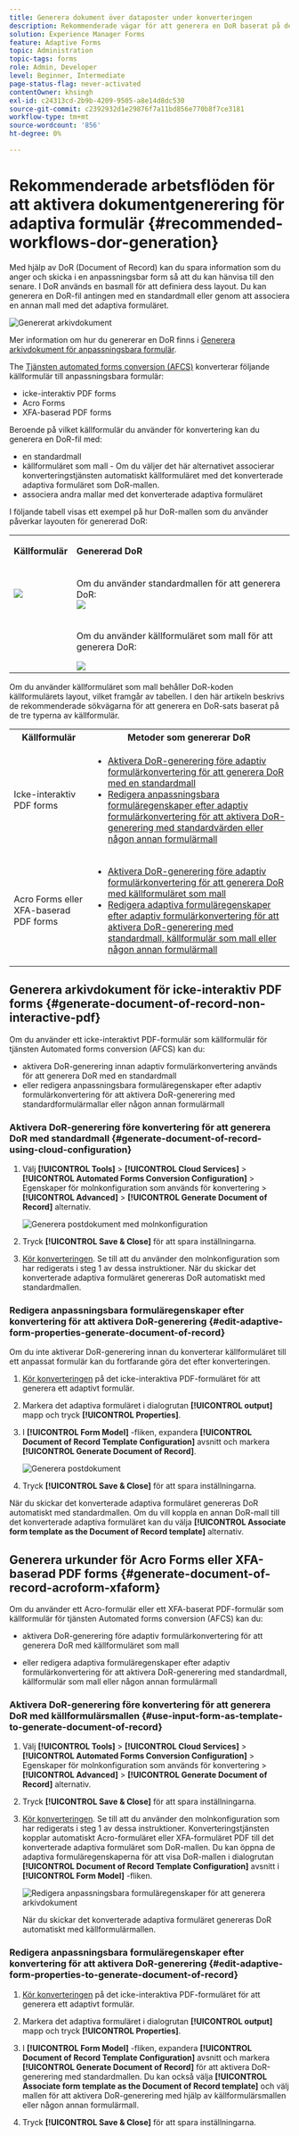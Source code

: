 ```yaml
---
title: Generera dokument över dataposter under konverteringen
description: Rekommenderade vägar för att generera en DoR baserat på den typ av källformulär som används för konvertering.
solution: Experience Manager Forms
feature: Adaptive Forms
topic: Administration
topic-tags: forms
role: Admin, Developer
level: Beginner, Intermediate
page-status-flag: never-activated
contentOwner: khsingh
exl-id: c24313cd-2b9b-4209-9505-a8e14d8dc530
source-git-commit: c2392932d1e29876f7a11bd856e770b8f7ce3181
workflow-type: tm+mt
source-wordcount: '856'
ht-degree: 0%

---
```


# Rekommenderade arbetsflöden för att aktivera dokumentgenerering för adaptiva formulär {#recommended-workflows-dor-generation}

Med hjälp av DoR (Document of Record) kan du spara information som du anger och skicka i en anpassningsbar form så att du kan hänvisa till den senare.
I DoR används en basmall för att definiera dess layout. Du kan generera en DoR-fil antingen med en standardmall eller genom att associera en annan mall med det adaptiva formuläret.

![Genererat arkivdokument](assets/document_of_record.gif)

Mer information om hur du genererar en DoR finns i [Generera arkivdokument för anpassningsbara formulär](https://helpx.adobe.com/experience-manager/6-5/forms/using/generate-document-of-record-for-non-xfa-based-adaptive-forms.html).

The [Tjänsten automated forms conversion (AFCS)](/help/using/introduction.md) konverterar följande källformulär till anpassningsbara formulär:

* icke-interaktiv PDF forms
* Acro Forms
* XFA-baserad PDF forms

Beroende på vilket källformulär du använder för konvertering kan du generera en DoR-fil med:

* en standardmall
* källformuläret som mall - Om du väljer det här alternativet associerar konverteringstjänsten automatiskt källformuläret med det konverterade adaptiva formuläret som DoR-mallen.
* associera andra mallar med det konverterade adaptiva formuläret

I följande tabell visas ett exempel på hur DoR-mallen som du använder påverkar layouten för genererad DoR:

<table> 
 <tbody>
 <tr>
  <td><p><strong>Källformulär</strong></p></td>
  <td><p><strong>Genererad DoR</strong></p></td> 
   </tr>
  <tr>
   <td><img src="assets/source_xdp_updated.png"/></td>
   <td><p>Om du använder standardmallen för att generera DoR:</br><img src="assets/source_form_default_updated.png"/></td>
   </tr>
   <tr>
   <td></td>
   <td><p>Om du använder källformuläret som mall för att generera DoR:</br></p><img src="assets/source_form_dor_updated.png"/></td>
   </tr>
  </tbody>
</table>

Om du använder källformuläret som mall behåller DoR-koden källformulärets layout, vilket framgår av tabellen.
I den här artikeln beskrivs de rekommenderade sökvägarna för att generera en DoR-sats baserat på de tre typerna av källformulär.

<table> 
 <tbody> 
  <tr> 
   <th><strong>Källformulär</strong></th> 
   <th><strong>Metoder som genererar DoR</strong></th> 
  </tr> 
  <tr> 
   <td><p>Icke-interaktiv PDF forms</p></td> 
   <td> 
    <ul> 
     <li><a href="#generate-document-of-record-using-cloud-configuration">Aktivera DoR-generering före adaptiv formulärkonvertering för att generera DoR med en standardmall</a></li> 
     <li><a href="#edit-adaptive-form-properties-generate-document-of-record">Redigera anpassningsbara formuläregenskaper efter adaptiv formulärkonvertering för att aktivera DoR-generering med standardvärden eller någon annan formulärmall</a></li> 
    </ul> </td> 
  </tr>
  <tr> 
   <td><p>Acro Forms eller XFA-baserad PDF forms</p></td> 
   <td> 
    <ul> 
     <li><a href="#use-input-form-as-template-to-generate-document-of-record">Aktivera DoR-generering före adaptiv formulärkonvertering för att generera DoR med källformuläret som mall</a></li> 
     <li><a href="#edit-adaptive-form-properties-to-generate-document-of-record">Redigera adaptiva formuläregenskaper efter adaptiv formulärkonvertering för att aktivera DoR-generering med standardmall, källformulär som mall eller någon annan formulärmall</a></li> 
    </ul> </td> 
  </tr>    
 </tbody> 
</table>

## Generera arkivdokument för icke-interaktiv PDF forms {#generate-document-of-record-non-interactive-pdf}

Om du använder ett icke-interaktivt PDF-formulär som källformulär för tjänsten Automated forms conversion (AFCS) kan du:

* aktivera DoR-generering innan adaptiv formulärkonvertering används för att generera DoR med en standardmall
* eller redigera anpassningsbara formuläregenskaper efter adaptiv formulärkonvertering för att aktivera DoR-generering med standardformulärmallar eller någon annan formulärmall

### Aktivera DoR-generering före konvertering för att generera DoR med standardmall {#generate-document-of-record-using-cloud-configuration}

1. Välj **[!UICONTROL Tools]** > **[!UICONTROL Cloud Services]** > **[!UICONTROL Automated Forms Conversion Configuration]** > Egenskaper för molnkonfiguration som används för konvertering > **[!UICONTROL Advanced]** > **[!UICONTROL Generate Document of Record]** alternativ.

   ![Generera postdokument med molnkonfiguration](assets/generate_dor_cloud_config.gif)

1. Tryck **[!UICONTROL Save & Close]** för att spara inställningarna.

1. [Kör konverteringen](/help/using/convert-existing-forms-to-adaptive-forms.md). Se till att du använder den molnkonfiguration som har redigerats i steg 1 av dessa instruktioner.
När du skickar det konverterade adaptiva formuläret genereras DoR automatiskt med standardmallen.

### Redigera anpassningsbara formuläregenskaper efter konvertering för att aktivera DoR-generering {#edit-adaptive-form-properties-generate-document-of-record}

Om du inte aktiverar DoR-generering innan du konverterar källformuläret till ett anpassat formulär kan du fortfarande göra det efter konverteringen.

1. [Kör konverteringen](/help/using/convert-existing-forms-to-adaptive-forms.md) på det icke-interaktiva PDF-formuläret för att generera ett adaptivt formulär.

1. Markera det adaptiva formuläret i dialogrutan **[!UICONTROL output]** mapp och tryck **[!UICONTROL Properties]**.

1. I **[!UICONTROL Form Model]** -fliken, expandera **[!UICONTROL Document of Record Template Configuration]** avsnitt och markera **[!UICONTROL Generate Document of Record]**.

   ![Generera postdokument](assets/generate_dor_af_properties.png)

1. Tryck **[!UICONTROL Save & Close]** för att spara inställningarna.

När du skickar det konverterade adaptiva formuläret genereras DoR automatiskt med standardmallen. Om du vill koppla en annan DoR-mall till det konverterade adaptiva formuläret kan du välja **[!UICONTROL Associate form template as the Document of Record template]** alternativ.

## Generera urkunder för Acro Forms eller XFA-baserad PDF forms {#generate-document-of-record-acroform-xfaform}

Om du använder ett Acro-formulär eller ett XFA-baserat PDF-formulär som källformulär för tjänsten Automated forms conversion (AFCS) kan du:

* aktivera DoR-generering före adaptiv formulärkonvertering för att generera DoR med källformuläret som mall

* eller redigera adaptiva formuläregenskaper efter adaptiv formulärkonvertering för att aktivera DoR-generering med standardmall, källformulär som mall eller någon annan formulärmall

### Aktivera DoR-generering före konvertering för att generera DoR med källformulärsmallen {#use-input-form-as-template-to-generate-document-of-record}

1. Välj **[!UICONTROL Tools]** > **[!UICONTROL Cloud Services]** > **[!UICONTROL Automated Forms Conversion Configuration]** > Egenskaper för molnkonfiguration som används för konvertering > **[!UICONTROL Advanced]** > **[!UICONTROL Generate Document of Record]** alternativ.

1. Tryck **[!UICONTROL Save & Close]** för att spara inställningarna.

1. [Kör konverteringen](/help/using/convert-existing-forms-to-adaptive-forms.md). Se till att du använder den molnkonfiguration som har redigerats i steg 1 av dessa instruktioner.
Konverteringstjänsten kopplar automatiskt Acro-formuläret eller XFA-formuläret PDF till det konverterade adaptiva formuläret som DoR-mallen.
Du kan öppna de adaptiva formuläregenskaperna för att visa DoR-mallen i dialogrutan **[!UICONTROL Document of Record Template Configuration]** avsnitt i **[!UICONTROL Form Model]** -fliken.

   ![Redigera anpassningsbara formuläregenskaper för att generera arkivdokument](assets/generate_dor_af_properties_xdp_acro.png)

   När du skickar det konverterade adaptiva formuläret genereras DoR automatiskt med källformulärmallen.

### Redigera anpassningsbara formuläregenskaper efter konvertering för att aktivera DoR-generering {#edit-adaptive-form-properties-to-generate-document-of-record}

1. [Kör konverteringen](/help/using/convert-existing-forms-to-adaptive-forms.md) på det icke-interaktiva PDF-formuläret för att generera ett adaptivt formulär.

1. Markera det adaptiva formuläret i dialogrutan **[!UICONTROL output]** mapp och tryck **[!UICONTROL Properties]**.

1. I **[!UICONTROL Form Model]** -fliken, expandera **[!UICONTROL Document of Record Template Configuration]** avsnitt och markera **[!UICONTROL Generate Document of Record]** för att aktivera DoR-generering med standardmallen.
Du kan också välja **[!UICONTROL Associate form template as the Document of Record template]** och välj mallen för att aktivera DoR-generering med hjälp av källformulärsmallen eller någon annan formulärmall.

1. Tryck **[!UICONTROL Save & Close]** för att spara inställningarna.
